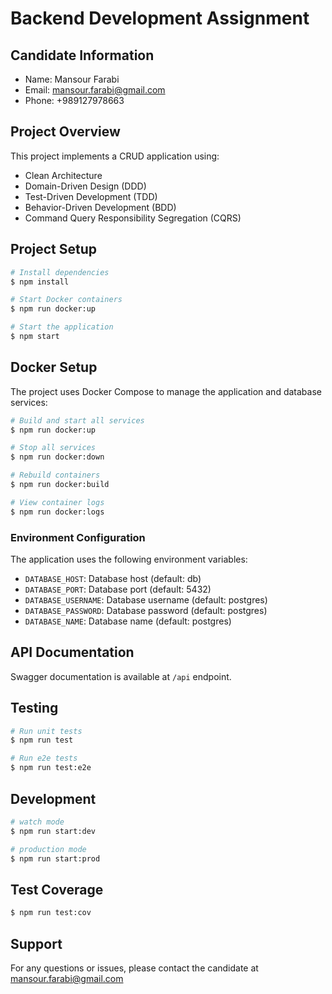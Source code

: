 # Backend Development Assignment

## Candidate Information

- Name: Mansour Farabi
- Email: mansour.farabi@gmail.com
- Phone: +989127978663

## Project Overview

This project implements a CRUD application using:

- Clean Architecture
- Domain-Driven Design (DDD)
- Test-Driven Development (TDD)
- Behavior-Driven Development (BDD)
- Command Query Responsibility Segregation (CQRS)

## Project Setup

```bash
# Install dependencies
$ npm install

# Start Docker containers
$ npm run docker:up

# Start the application
$ npm start
```

## Docker Setup

The project uses Docker Compose to manage the application and database services:

```bash
# Build and start all services
$ npm run docker:up

# Stop all services
$ npm run docker:down

# Rebuild containers
$ npm run docker:build

# View container logs
$ npm run docker:logs
```

### Environment Configuration

The application uses the following environment variables:

- `DATABASE_HOST`: Database host (default: db)
- `DATABASE_PORT`: Database port (default: 5432)
- `DATABASE_USERNAME`: Database username (default: postgres)
- `DATABASE_PASSWORD`: Database password (default: postgres)
- `DATABASE_NAME`: Database name (default: postgres)

## API Documentation

Swagger documentation is available at `/api` endpoint.

## Testing

```bash
# Run unit tests
$ npm run test

# Run e2e tests
$ npm run test:e2e
```

## Development

```bash
# watch mode
$ npm run start:dev

# production mode
$ npm run start:prod
```

## Test Coverage

```bash
$ npm run test:cov
```

## Support

For any questions or issues, please contact the candidate at mansour.farabi@gmail.com
